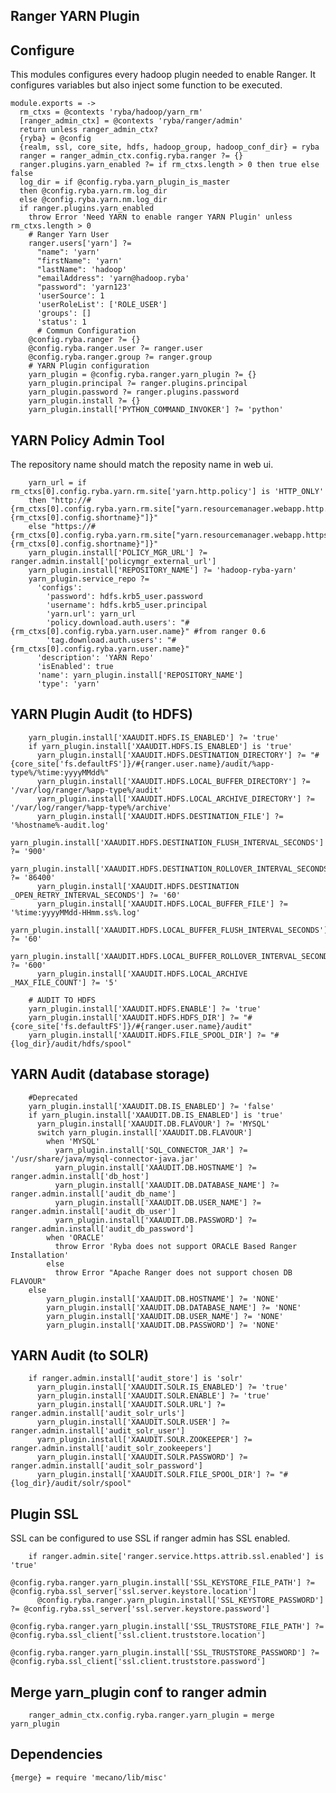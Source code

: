 
## Ranger YARN Plugin

## Configure
This modules configures every hadoop plugin needed to enable Ranger. It configures
variables but also inject some function to be executed.

    module.exports = ->
      rm_ctxs = @contexts 'ryba/hadoop/yarn_rm'
      [ranger_admin_ctx] = @contexts 'ryba/ranger/admin'
      return unless ranger_admin_ctx?
      {ryba} = @config
      {realm, ssl, core_site, hdfs, hadoop_group, hadoop_conf_dir} = ryba
      ranger = ranger_admin_ctx.config.ryba.ranger ?= {}
      ranger.plugins.yarn_enabled ?= if rm_ctxs.length > 0 then true else false
      log_dir = if @config.ryba.yarn_plugin_is_master 
      then @config.ryba.yarn.rm.log_dir 
      else @config.ryba.yarn.nm.log_dir
      if ranger.plugins.yarn_enabled 
        throw Error 'Need YARN to enable ranger YARN Plugin' unless rm_ctxs.length > 0
        # Ranger Yarn User
        ranger.users['yarn'] ?= 
          "name": 'yarn'
          "firstName": 'yarn'
          "lastName": 'hadoop'
          "emailAddress": 'yarn@hadoop.ryba'
          "password": 'yarn123'
          'userSource': 1
          'userRoleList': ['ROLE_USER']
          'groups': []
          'status': 1
          # Commun Configuration
        @config.ryba.ranger ?= {}
        @config.ryba.ranger.user ?= ranger.user
        @config.ryba.ranger.group ?= ranger.group
        # YARN Plugin configuration
        yarn_plugin = @config.ryba.ranger.yarn_plugin ?= {}
        yarn_plugin.principal ?= ranger.plugins.principal
        yarn_plugin.password ?= ranger.plugins.password        
        yarn_plugin.install ?= {}
        yarn_plugin.install['PYTHON_COMMAND_INVOKER'] ?= 'python'

## YARN Policy Admin Tool
The repository name should match the reposity name in web ui.

        yarn_url = if rm_ctxs[0].config.ryba.yarn.rm.site['yarn.http.policy'] is 'HTTP_ONLY'
        then "http://#{rm_ctxs[0].config.ryba.yarn.rm.site["yarn.resourcemanager.webapp.http.address.#{rm_ctxs[0].config.shortname}"]}"
        else "https://#{rm_ctxs[0].config.ryba.yarn.rm.site["yarn.resourcemanager.webapp.https.address.#{rm_ctxs[0].config.shortname}"]}"
        yarn_plugin.install['POLICY_MGR_URL'] ?= ranger.admin.install['policymgr_external_url']
        yarn_plugin.install['REPOSITORY_NAME'] ?= 'hadoop-ryba-yarn'
        yarn_plugin.service_repo ?=
          'configs': 
            'password': hdfs.krb5_user.password
            'username': hdfs.krb5_user.principal
            'yarn.url': yarn_url
            'policy.download.auth.users': "#{rm_ctxs[0].config.ryba.yarn.user.name}" #from ranger 0.6
            'tag.download.auth.users': "#{rm_ctxs[0].config.ryba.yarn.user.name}"
          'description': 'YARN Repo'
          'isEnabled': true
          'name': yarn_plugin.install['REPOSITORY_NAME']
          'type': 'yarn'

## YARN Plugin Audit (to HDFS)

        yarn_plugin.install['XAAUDIT.HDFS.IS_ENABLED'] ?= 'true'
        if yarn_plugin.install['XAAUDIT.HDFS.IS_ENABLED'] is 'true'
          yarn_plugin.install['XAAUDIT.HDFS.DESTINATION_DIRECTORY'] ?= "#{core_site['fs.defaultFS']}/#{ranger.user.name}/audit/%app-type%/%time:yyyyMMdd%"
          yarn_plugin.install['XAAUDIT.HDFS.LOCAL_BUFFER_DIRECTORY'] ?= '/var/log/ranger/%app-type%/audit'
          yarn_plugin.install['XAAUDIT.HDFS.LOCAL_ARCHIVE_DIRECTORY'] ?= '/var/log/ranger/%app-type%/archive'
          yarn_plugin.install['XAAUDIT.HDFS.DESTINATION_FILE'] ?= '%hostname%-audit.log'
          yarn_plugin.install['XAAUDIT.HDFS.DESTINATION_FLUSH_INTERVAL_SECONDS'] ?= '900'
          yarn_plugin.install['XAAUDIT.HDFS.DESTINATION_ROLLOVER_INTERVAL_SECONDS'] ?= '86400'
          yarn_plugin.install['XAAUDIT.HDFS.DESTINATION _OPEN_RETRY_INTERVAL_SECONDS'] ?= '60'
          yarn_plugin.install['XAAUDIT.HDFS.LOCAL_BUFFER_FILE'] ?= '%time:yyyyMMdd-HHmm.ss%.log'
          yarn_plugin.install['XAAUDIT.HDFS.LOCAL_BUFFER_FLUSH_INTERVAL_SECONDS'] ?= '60'
          yarn_plugin.install['XAAUDIT.HDFS.LOCAL_BUFFER_ROLLOVER_INTERVAL_SECONDS'] ?= '600'
          yarn_plugin.install['XAAUDIT.HDFS.LOCAL_ARCHIVE _MAX_FILE_COUNT'] ?= '5'

        # AUDIT TO HDFS
        yarn_plugin.install['XAAUDIT.HDFS.ENABLE'] ?= 'true'
        yarn_plugin.install['XAAUDIT.HDFS.HDFS_DIR'] ?= "#{core_site['fs.defaultFS']}/#{ranger.user.name}/audit"
        yarn_plugin.install['XAAUDIT.HDFS.FILE_SPOOL_DIR'] ?= "#{log_dir}/audit/hdfs/spool"

## YARN Audit (database storage)

        #Deprecated
        yarn_plugin.install['XAAUDIT.DB.IS_ENABLED'] ?= 'false'
        if yarn_plugin.install['XAAUDIT.DB.IS_ENABLED'] is 'true'
          yarn_plugin.install['XAAUDIT.DB.FLAVOUR'] ?= 'MYSQL'
          switch yarn_plugin.install['XAAUDIT.DB.FLAVOUR']
            when 'MYSQL'
              yarn_plugin.install['SQL_CONNECTOR_JAR'] ?= '/usr/share/java/mysql-connector-java.jar'
              yarn_plugin.install['XAAUDIT.DB.HOSTNAME'] ?= ranger.admin.install['db_host']
              yarn_plugin.install['XAAUDIT.DB.DATABASE_NAME'] ?= ranger.admin.install['audit_db_name']
              yarn_plugin.install['XAAUDIT.DB.USER_NAME'] ?= ranger.admin.install['audit_db_user']
              yarn_plugin.install['XAAUDIT.DB.PASSWORD'] ?= ranger.admin.install['audit_db_password']
            when 'ORACLE'
              throw Error 'Ryba does not support ORACLE Based Ranger Installation'
            else
              throw Error "Apache Ranger does not support chosen DB FLAVOUR"
        else
            yarn_plugin.install['XAAUDIT.DB.HOSTNAME'] ?= 'NONE'
            yarn_plugin.install['XAAUDIT.DB.DATABASE_NAME'] ?= 'NONE'
            yarn_plugin.install['XAAUDIT.DB.USER_NAME'] ?= 'NONE'
            yarn_plugin.install['XAAUDIT.DB.PASSWORD'] ?= 'NONE'

## YARN Audit (to SOLR)

        if ranger.admin.install['audit_store'] is 'solr'
          yarn_plugin.install['XAAUDIT.SOLR.IS_ENABLED'] ?= 'true'
          yarn_plugin.install['XAAUDIT.SOLR.ENABLE'] ?= 'true'
          yarn_plugin.install['XAAUDIT.SOLR.URL'] ?= ranger.admin.install['audit_solr_urls']
          yarn_plugin.install['XAAUDIT.SOLR.USER'] ?= ranger.admin.install['audit_solr_user']
          yarn_plugin.install['XAAUDIT.SOLR.ZOOKEEPER'] ?= ranger.admin.install['audit_solr_zookeepers']
          yarn_plugin.install['XAAUDIT.SOLR.PASSWORD'] ?= ranger.admin.install['audit_solr_password']
          yarn_plugin.install['XAAUDIT.SOLR.FILE_SPOOL_DIR'] ?= "#{log_dir}/audit/solr/spool"

## Plugin SSL
SSL can be configured to use SSL if ranger admin has SSL enabled.
        
        if ranger.admin.site['ranger.service.https.attrib.ssl.enabled'] is 'true'
          @config.ryba.ranger.yarn_plugin.install['SSL_KEYSTORE_FILE_PATH'] ?= @config.ryba.ssl_server['ssl.server.keystore.location']
          @config.ryba.ranger.yarn_plugin.install['SSL_KEYSTORE_PASSWORD'] ?= @config.ryba.ssl_server['ssl.server.keystore.password']
          @config.ryba.ranger.yarn_plugin.install['SSL_TRUSTSTORE_FILE_PATH'] ?= @config.ryba.ssl_client['ssl.client.truststore.location']
          @config.ryba.ranger.yarn_plugin.install['SSL_TRUSTSTORE_PASSWORD'] ?= @config.ryba.ssl_client['ssl.client.truststore.password']

## Merge yarn_plugin conf to ranger admin

        ranger_admin_ctx.config.ryba.ranger.yarn_plugin = merge yarn_plugin

## Dependencies

    {merge} = require 'mecano/lib/misc'
